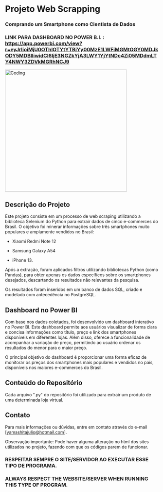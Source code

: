 # Projeto Web Scrapping
### Comprando um Smartphone como Cientista de Dados 

### LINK PARA DASHBOARD NO POWER B.I. : https://app.powerbi.com/view?r=eyJrIjoiMjU0OThlOTYtYTBjYy00MzE1LWFiMGMtOGY0MDJkODY5MDBlIiwidCI6IjE3NGZkYjA3LWY1YjYtNDc4Zi05MDdmLTY4NWY3ZDVkMGRhNCJ9

<img align="center" alt="Coding" width="400" src="https://amta.org.au/wp-content/uploads/2020/03/Choosing-a-mobile-phone-800x470.jpg">

## Descrição do Projeto
Este projeto consiste em um processo de web scraping utilizando a biblioteca Selenium do Python para extrair dados de cinco e-commerces do Brasil.
O objetivo foi minerar informações sobre três smartphones muito populares e amplamente vendidos no Brasil: 

- Xiaomi Redmi Note 12

- Samsung Galaxy A54

- iPhone 13.

Após a extração, foram aplicados filtros utilizando bibliotecas Python (como Pandas), para obter apenas os dados específicos sobre os smartphones desejados, descartando os resultados não relevantes da pesquisa.

Os resultados foram inseridos em um banco de dados SQL, criado e modelado com antecedência no PostgreSQL.

## Dashboard no Power BI
Com base nos dados coletados, foi desenvolvido um dashboard interativo no Power BI. 
Este dashboard permite aos usuários visualizar de forma clara e concisa informações como título, preço e link dos smartphones disponíveis em diferentes lojas. 
Além disso, oferece a funcionalidade de acompanhar a variação de preço, permitindo ao usuário ordenar os resultados do menor para o maior preço.

O principal objetivo do dashboard é proporcionar uma forma eficaz de monitorar os preços dos smartphones mais populares e vendidos no país, disponíveis nos maiores e-commerces do Brasil.

## Conteúdo do Repositório
Cada arquivo ".py" do repositório foi utilizado para extrair um produto de uma determinada loja virtual.

## Contato
Para mais informações ou dúvidas, entre em contato através do e-mail [yamashitajulio@hotmail.com].

Observação importante: Pode haver alguma alteração no html dos sites utilizados no projeto, fazendo com que os códigos parem de funcionar. 

### RESPEITAR SEMPRE O SITE/SERVIDOR AO EXECUTAR ESSE TIPO DE PROGRAMA.
### ALWAYS RESPECT THE WEBSITE/SERVER WHEN RUNNING THIS TYPE OF PROGRAM.
